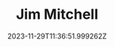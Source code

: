 ---
title: "Jim Mitchell"
category: "IndieWeb & Personal Blogs"
site_url: https://jimmitchell.org/
feed_url: https://jimmitchell.org/feed.xml
date: 2023-11-29T11:36:51.999262Z
domain: jimmitchell.org

---